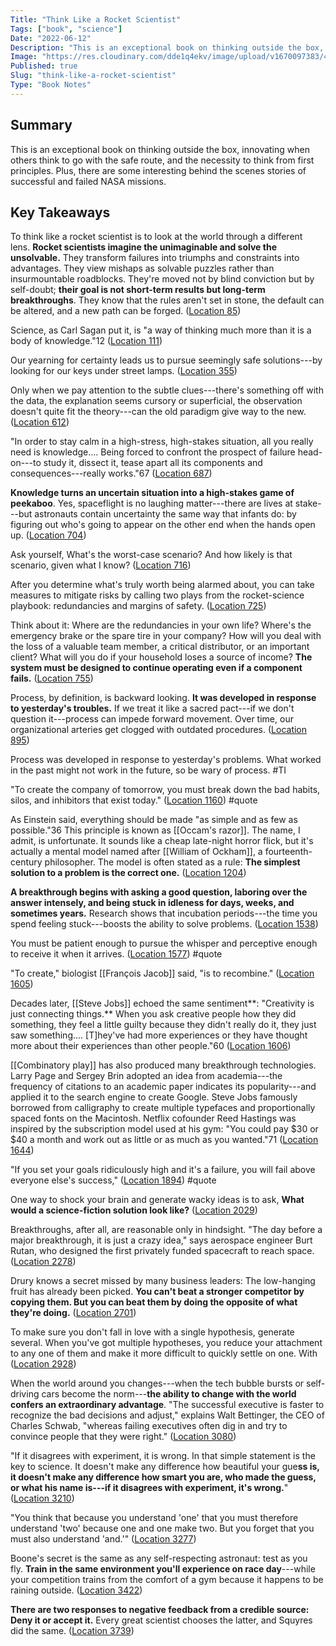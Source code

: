 ```yaml
---
Title: "Think Like a Rocket Scientist"
Tags: ["book", "science"]
Date: "2022-06-12"
Description: "This is an exceptional book on thinking outside the box, innovating when others think to go with the safe route, and the necessity to think from first principles. Plus, there are some interesting behind the scenes stories of successful and failed NASA missions."
Image: "https://res.cloudinary.com/dde1q4ekv/image/upload/v1670097383/41QlcVuSX8L._AC_SY780__y7swdm.jpg"
Published: true
Slug: "think-like-a-rocket-scientist"
Type: "Book Notes"
---
```

Summary
-------

This is an exceptional book on thinking outside the box, innovating when others think to go with the safe route, and the necessity to think from first principles. Plus, there are some interesting behind the scenes stories of successful and failed NASA missions.

Key Takeaways
-------------

To think like a rocket scientist is to look at the world through a different lens. **Rocket scientists imagine the unimaginable and solve the unsolvable.** They transform failures into triumphs and constraints into advantages. They view mishaps as solvable puzzles rather than insurmountable roadblocks. They're moved not by blind conviction but by self-doubt; **their goal is not short-term results but long-term breakthroughs**. They know that the rules aren't set in stone, the default can be altered, and a new path can be forged. ([Location 85](https://readwise.io/to_kindle?action=open&asin=B07W53SV45&location=85))

Science, as Carl Sagan put it, is "a way of thinking much more than it is a body of knowledge."12 ([Location 111](https://readwise.io/to_kindle?action=open&asin=B07W53SV45&location=111))

Our yearning for certainty leads us to pursue seemingly safe solutions---by looking for our keys under street lamps. ([Location 355](https://readwise.io/to_kindle?action=open&asin=B07W53SV45&location=355))

Only when we pay attention to the subtle clues---there's something off with the data, the explanation seems cursory or superficial, the observation doesn't quite fit the theory---can the old paradigm give way to the new. ([Location 612](https://readwise.io/to_kindle?action=open&asin=B07W53SV45&location=612))

"In order to stay calm in a high-stress, high-stakes situation, all you really need is knowledge.... Being forced to confront the prospect of failure head-on---to study it, dissect it, tease apart all its components and consequences---really works."67 ([Location 687](https://readwise.io/to_kindle?action=open&asin=B07W53SV45&location=687))

**Knowledge turns an uncertain situation into a high-stakes game of peekaboo**. Yes, spaceflight is no laughing matter---there are lives at stake---but astronauts contain uncertainty the same way that infants do: by figuring out who's going to appear on the other end when the hands open up. ([Location 704](https://readwise.io/to_kindle?action=open&asin=B07W53SV45&location=704))

Ask yourself, What's the worst-case scenario? And how likely is that scenario, given what I know? ([Location 716](https://readwise.io/to_kindle?action=open&asin=B07W53SV45&location=716))

After you determine what's truly worth being alarmed about, you can take measures to mitigate risks by calling two plays from the rocket-science playbook: redundancies and margins of safety. ([Location 725](https://readwise.io/to_kindle?action=open&asin=B07W53SV45&location=725))

Think about it: Where are the redundancies in your own life? Where's the emergency brake or the spare tire in your company? How will you deal with the loss of a valuable team member, a critical distributor, or an important client? What will you do if your household loses a source of income? **The system must be designed to continue operating even if a component fails.** ([Location 755](https://readwise.io/to_kindle?action=open&asin=B07W53SV45&location=755))

Process, by definition, is backward looking. **It was developed in response to yesterday's troubles.** If we treat it like a sacred pact---if we don't question it---process can impede forward movement. Over time, our organizational arteries get clogged with outdated procedures. ([Location 895](https://readwise.io/to_kindle?action=open&asin=B07W53SV45&location=895))

Process was developed in response to yesterday's problems. What worked in the past might not work in the future, so be wary of process. #TI

"To create the company of tomorrow, you must break down the bad habits, silos, and inhibitors that exist today." ([Location 1160](https://readwise.io/to_kindle?action=open&asin=B07W53SV45&location=1160)) #quote

As Einstein said, everything should be made "as simple and as few as possible."36 This principle is known as [[Occam's razor]]. The name, I admit, is unfortunate. It sounds like a cheap late-night horror flick, but it's actually a mental model named after [[William of Ockham]], a fourteenth-century philosopher. The model is often stated as a rule: **The simplest solution to a problem is the correct one.** ([Location 1204](https://readwise.io/to_kindle?action=open&asin=B07W53SV45&location=1204))

**A breakthrough begins with asking a good question, laboring over the answer intensely, and being stuck in idleness for days, weeks, and sometimes years.** Research shows that incubation periods---the time you spend feeling stuck---boosts the ability to solve problems. ([Location 1538](https://readwise.io/to_kindle?action=open&asin=B07W53SV45&location=1538))

You must be patient enough to pursue the whisper and perceptive enough to receive it when it arrives. ([Location 1577](https://readwise.io/to_kindle?action=open&asin=B07W53SV45&location=1577)) #quote

"To create," biologist [[François Jacob]] said, "is to recombine." ([Location 1605](https://readwise.io/to_kindle?action=open&asin=B07W53SV45&location=1605))

Decades later, [[Steve Jobs]] echoed the same sentiment**: "Creativity is just connecting things.** When you ask creative people how they did something, they feel a little guilty because they didn't really do it, they just saw something.... [T]hey've had more experiences or they have thought more about their experiences than other people."60 ([Location 1606](https://readwise.io/to_kindle?action=open&asin=B07W53SV45&location=1606))

[[Combinatory play]] has also produced many breakthrough technologies. Larry Page and Sergey Brin adopted an idea from academia---the frequency of citations to an academic paper indicates its popularity---and applied it to the search engine to create Google. Steve Jobs famously borrowed from calligraphy to create multiple typefaces and proportionally spaced fonts on the Macintosh. Netflix cofounder Reed Hastings was inspired by the subscription model used at his gym: "You could pay $30 or $40 a month and work out as little or as much as you wanted."71 ([Location 1644](https://readwise.io/to_kindle?action=open&asin=B07W53SV45&location=1644))

"If you set your goals ridiculously high and it's a failure, you will fail above everyone else's success," ([Location 1894](https://readwise.io/to_kindle?action=open&asin=B07W53SV45&location=1894)) #quote

One way to shock your brain and generate wacky ideas is to ask, **What would a science-fiction solution look like?** ([Location 2029](https://readwise.io/to_kindle?action=open&asin=B07W53SV45&location=2029))

Breakthroughs, after all, are reasonable only in hindsight. "The day before a major breakthrough, it is just a crazy idea," says aerospace engineer Burt Rutan, who designed the first privately funded spacecraft to reach space. ([Location 2278](https://readwise.io/to_kindle?action=open&asin=B07W53SV45&location=2278))

Drury knows a secret missed by many business leaders: The low-hanging fruit has already been picked. **You can't beat a stronger competitor by copying them. But you can beat them by doing the opposite of what they're doing.** ([Location 2701](https://readwise.io/to_kindle?action=open&asin=B07W53SV45&location=2701))

To make sure you don't fall in love with a single hypothesis, generate several. When you've got multiple hypotheses, you reduce your attachment to any one of them and make it more difficult to quickly settle on one. With ([Location 2928](https://readwise.io/to_kindle?action=open&asin=B07W53SV45&location=2928))

When the world around you changes---when the tech bubble bursts or self-driving cars become the norm---**the ability to change with the world confers an extraordinary advantage**. "The successful executive is faster to recognize the bad decisions and adjust," explains Walt Bettinger, the CEO of Charles Schwab, "whereas failing executives often dig in and try to convince people that they were right." ([Location 3080](https://readwise.io/to_kindle?action=open&asin=B07W53SV45&location=3080))

"If it disagrees with experiment, it is wrong. In that simple statement is the key to science. It doesn't make any difference how beautiful your gue**ss is, it doesn't make any difference how smart you are, who made the guess, or what his name is---if it disagrees with experiment, it's wrong.**" ([Location 3210](https://readwise.io/to_kindle?action=open&asin=B07W53SV45&location=3210))

"You think that because you understand 'one' that you must therefore understand 'two' because one and one make two. But you forget that you must also understand 'and.'" ([Location 3277](https://readwise.io/to_kindle?action=open&asin=B07W53SV45&location=3277))

Boone's secret is the same as any self-respecting astronaut: test as you fly. **Train in the same environment you'll experience on race day**---while your competition trains from the comfort of a gym because it happens to be raining outside. ([Location 3422](https://readwise.io/to_kindle?action=open&asin=B07W53SV45&location=3422))

**There are two responses to negative feedback from a credible source: Deny it or accept it.** Every great scientist chooses the latter, and Squyres did the same. ([Location 3739](https://readwise.io/to_kindle?action=open&asin=B07W53SV45&location=3739))